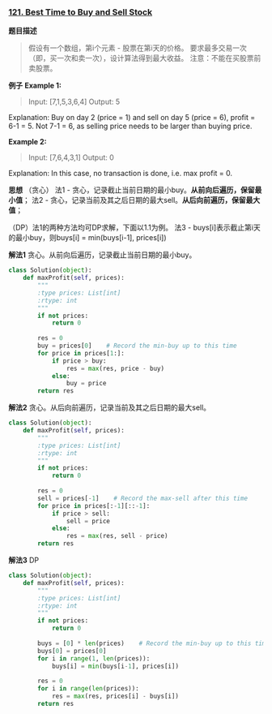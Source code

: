 ### [121. Best Time to Buy and Sell Stock](https://leetcode.com/problems/best-time-to-buy-and-sell-stock/description/)

**题目描述**
> 假设有一个数组，第i个元素 - 股票在第i天的价格。
> 要求最多交易一次（即，买一次和卖一次），设计算法得到最大收益。
> 注意：不能在买股票前卖股票。

**例子**
**Example 1:**
> Input: [7,1,5,3,6,4]
Output: 5

Explanation: Buy on day 2 (price = 1) and sell on day 5 (price = 6), profit = 6-1 = 5.
             Not 7-1 = 6, as selling price needs to be larger than buying price.

**Example 2:**
> Input: [7,6,4,3,1]
Output: 0

Explanation: In this case, no transaction is done, i.e. max profit = 0.

**思想**
（贪心）
法1 - 贪心，记录截止当前日期的最小buy。**从前向后遍历，保留最小值**；
法2 - 贪心，记录当前及其之后日期的最大sell。**从后向前遍历，保留最大值**；

（DP）法1的两种方法均可DP求解，下面以1.1为例。
法3 - buys[i]表示截止第i天的最小buy，则buys[i] = min(buys[i-1], prices[i])

**解法1**
贪心。从前向后遍历，记录截止当前日期的最小buy。
```python
class Solution(object):
    def maxProfit(self, prices):
        """
        :type prices: List[int]
        :rtype: int
        """
        if not prices:
            return 0
        
        res = 0
        buy = prices[0]    # Record the min-buy up to this time
        for price in prices[1:]:
            if price > buy:
                res = max(res, price - buy)
            else:
                buy = price
        return res
```
**解法2**
贪心。从后向前遍历，记录当前及其之后日期的最大sell。
```python
class Solution(object):
    def maxProfit(self, prices):
        """
        :type prices: List[int]
        :rtype: int
        """
        if not prices:
            return 0
        
        res = 0
        sell = prices[-1]    # Record the max-sell after this time
        for price in prices[:-1][::-1]:
            if price > sell:
                sell = price
            else:
                res = max(res, sell - price)
        return res
```
**解法3**
DP
```python
class Solution(object):
    def maxProfit(self, prices):
        """
        :type prices: List[int]
        :rtype: int
        """
        if not prices:
            return 0
        
        buys = [0] * len(prices)    # Record the min-buy up to this time
        buys[0] = prices[0]
        for i in range(1, len(prices)):
            buys[i] = min(buys[i-1], prices[i])
        
        res = 0
        for i in range(len(prices)):
            res = max(res, prices[i] - buys[i])
        return res
```